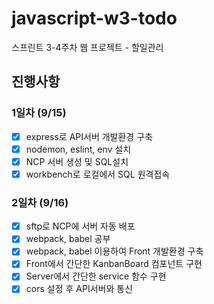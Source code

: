 # javascript-w3-todo

스프린트 3-4주차 웹 프로젝트 - 할일관리

## 진행사항

### 1일차 (9/15)

- [x] express로 API서버 개발환경 구축
- [x] nodemon, eslint, env 설치
- [x] NCP 서버 생성 및 SQL설치
- [x] workbench로 로컬에서 SQL 원격접속

### 2일차 (9/16)

- [x] sftp로 NCP에 서버 자동 배포
- [x] webpack, babel 공부
- [x] webpack, babel 이용하여 Front 개발환경 구축
- [x] Front에서 간단한 KanbanBoard 컴포넌트 구현
- [x] Server에서 간단한 service 함수 구현
- [x] cors 설정 후 API서버와 통신
